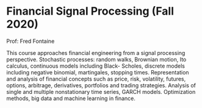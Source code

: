 # Financial Signal Processing (Fall 2020)

Prof: Fred Fontaine

This course approaches financial engineering from a signal processing perspective.
Stochastic processes: random walks, Brownian motion, Ito calculus, continuous models
including Black- Scholes, discrete models including negative binomial, martingales,
stopping times. Representation and analysis of financial concepts such as price, risk,
volatility, futures, options, arbitrage, derivatives, portfolios and trading
strategies. Analysis of single and multiple nonstationary time series, GARCH models.
Optimization methods, big data and machine learning in finance.
